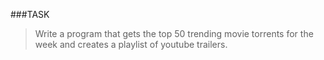 ###TASK

>Write a program that gets the top 50 trending movie torrents for the week and creates a playlist of youtube trailers.

